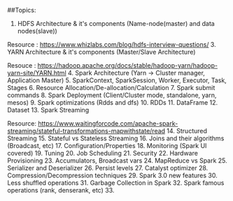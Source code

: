 ##Topics:
1. HDFS Architecture & it's components (Name-node(master) and data nodes(slave))

Resource : https://www.whizlabs.com/blog/hdfs-interview-questions/
3. YARN Architecture & it's components (Master/Slave Architecture)

Resouce : https://hadoop.apache.org/docs/stable/hadoop-yarn/hadoop-yarn-site/YARN.html
4. Spark Architecture (Yarn -> Cluster manager, Application Master)
5. SparkContext, SparkSession, Worker, Executor, Task, Stages
6. Resource Allocation/De-allocation/Calculation
7. Spark submit commands
8. Spark Deployment (Client/Cluster mode, standalone, yarn, mesos)
9. Spark optimizations (Rdds and dfs)
10. RDDs
11. DataFrame
12. Dataset
13. Spark Streaming

Resource: https://www.waitingforcode.com/apache-spark-streaming/stateful-transformations-mapwithstate/read
14. Structured Streaming
15. Stateful vs Stateless Streaming
16. Joins and their algorithms (Broadcast, etc)
17. Configuration/Properties
18. Monitoring (Spark UI covered)
19. Tuning
20. Job Scheduling
21. Security
22. Hardware Provisioning
23. Accumulators, Broadcast vars
24. MapReduce vs Spark
25. Serializer and Deserializer
26. Persist levels
27. Catalyst optimizer
28. Compression/Decompression techniques
29. Spark 3.0 new features
30. Less shuffled operations
31. Garbage Collection in Spark
32. Spark famous operations (rank, denserank, etc)
33. 